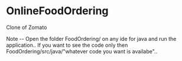 # OnlineFoodOrdering
Clone of Zomato

Note -- Open the folder FoodOrdering/ on any ide for java and run the application..
If you want to see the code only then FoodOrdering/src/java/"whatever code you want is availabe"..
